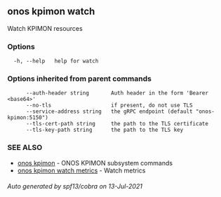 ## onos kpimon watch

Watch KPIMON resources

### Options

```
  -h, --help   help for watch
```

### Options inherited from parent commands

```
      --auth-header string       Auth header in the form 'Bearer <base64>'
      --no-tls                   if present, do not use TLS
      --service-address string   the gRPC endpoint (default "onos-kpimon:5150")
      --tls-cert-path string     the path to the TLS certificate
      --tls-key-path string      the path to the TLS key
```

### SEE ALSO

* [onos kpimon](onos_kpimon.md)	 - ONOS KPIMON subsystem commands
* [onos kpimon watch metrics](onos_kpimon_watch_metrics.md)	 - Watch metrics

###### Auto generated by spf13/cobra on 13-Jul-2021
